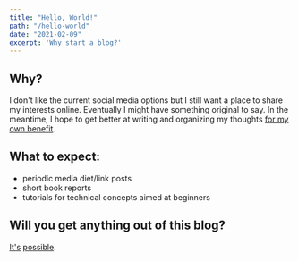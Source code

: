 ```yaml
---
title: "Hello, World!"
path: "/hello-world"
date: "2021-02-09"
excerpt: 'Why start a blog?'
---
```


## Why?

I don't like the current social media options but I still want a place to share my interests online. Eventually I might have something original to say. In the meantime, I hope to get better at writing and organizing my thoughts <a href="https://www.collaborativefund.com/blog/selfish-writing/" target="_blank">for my own benefit</a>.

## What to expect:

- periodic media diet/link posts
- short book reports
- tutorials for technical concepts aimed at beginners

## Will you get anything out of this blog?

<a href="https://sive.rs/obvious" target="_blank">It's</a> <a href="https://twitter.com/patio11/status/936638517676974080" target="_blank">possible</a>.